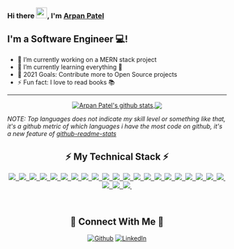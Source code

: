 ### Hi there <img src="https://media.giphy.com/media/hvRJCLFzcasrR4ia7z/giphy.gif" width="25px">, I'm [Arpan Patel](https://www.linkedin.com/in/arpanvpatel/) 
## I'm a Software Engineer 💻!
- 🔭 I’m currently working on a MERN stack project
- 🌱 I’m currently learning everything 🤣
- 🥅 2021 Goals: Contribute more to Open Source projects
- ⚡ Fun fact: I love to read books 📚
---
<div align="center">
    <a href="https://github.com/Arpan61">
    <img align="center" src=https://github-readme-stats.vercel.app/api?username=Arpan61&show_icons=true&hide=issues&theme=buefy&count_private=true" alt="Arpan Patel's github stats" />
    </a>
    <a href="https://github.com/Arpan61"><img align="center" src="https://github-readme-stats.anuraghazra1.vercel.app/api/top-langs?username=Arpan61&langs_count=5/?username=Arpan61&layout=compact&theme=buefy"/></a>
</div>

*NOTE: Top languages does not indicate my skill level or something like that, it's a github metric of which languages i have the most code on github, it's a new feature of [github-readme-stats](https://github.com/anuraghazra/github-readme-stats)*

<div align="center">
    <h2>⚡ My Technical Stack ⚡</h2>
    <p><a href="https://github.com/arpan61">
    <img src="https://img.shields.io/badge/-python-informational?style=for-the-badge&logo=python&color=4A3677">&nbsp;
    <img src="https://img.shields.io/badge/-JavaScript-informational?style=for-the-badge&logo=javascript&color=4A3677">&nbsp;
    <img src="https://img.shields.io/badge/-java-informational?style=for-the-badge&logo=java&color=4A3677">&nbsp;
    <img src="https://img.shields.io/badge/MySQL-informational?style=for-the-badge&logo=mysql&color=4A3677">&nbsp;
    <img src="https://img.shields.io/badge/React-informational?style=for-the-badge&logo=react&color=4A3677">&nbsp;
    <img src="https://img.shields.io/badge/-Node.js-informational?style=for-the-badge&logo=node.js&color=4A3677">&nbsp;
    <img src="https://img.shields.io/badge/MongoDB-informational?style=for-the-badge&logo=mongodb&color=4A3677">&nbsp;
    <img src="https://img.shields.io/badge/-django-informational?style=for-the-badge&logo=django&color=4A3677">&nbsp;
    <img src="https://img.shields.io/badge/-flask-informational?style=for-the-badge&logo=flask&color=4A3677">&nbsp;
    <img src="https://img.shields.io/badge/AWS-informational?style=for-the-badge&logo=amazon&color=4A3677">&nbsp;
    <img src="https://img.shields.io/badge/-Azure-informational?style=for-the-badge&logo=microsoft&color=4A3677">&nbsp;
    <img src="https://img.shields.io/badge/-GCP-informational?style=for-the-badge&logo=google&color=4A3677">&nbsp;
    <img src="https://img.shields.io/badge/-d3.js-informational?style=for-the-badge&logo=d3.js&color=4A3677">&nbsp;
    <img src="https://img.shields.io/badge/-Express.js-informational?style=for-the-badge&logo=etsy&color=4A3677">&nbsp;
    <img src="https://img.shields.io/badge/-Microservices-informational?style=for-the-badge&logo=nucleo&color=4A3677">&nbsp;
    <img src="https://img.shields.io/badge/Serverless-informational?style=for-the-badge&logo=serverless&color=4A3677">&nbsp;
    <img src="https://img.shields.io/badge/PostgreSQL-informational?style=for-the-badge&logo=postgresql&color=4A3677">&nbsp;
    <img src="https://img.shields.io/badge/Mongoose-informational?style=for-the-badge&logo=monero&color=4A3677">&nbsp;
    <img src="https://img.shields.io/badge/Git-informational?style=for-the-badge&logo=git&color=4A3677">&nbsp;
    <img src="https://img.shields.io/badge/HTML5-informational?style=for-the-badge&logo=html5&color=4A3677">&nbsp;
    <img src="https://img.shields.io/badge/-android-informational?style=for-the-badge&logo=android&color=4A3677">&nbsp;
    <img src="https://img.shields.io/badge/-tableau-informational?style=for-the-badge&logo=tableau&color=4A3677">&nbsp;
    <img src="https://img.shields.io/badge/-wordpress-informational?style=for-the-badge&logo=wordpress&color=4A3677">&nbsp;
    <img src="https://img.shields.io/badge/-pytorch-informational?style=for-the-badge&logo=pytorch&color=4A3677">&nbsp;
    </a></p>
</div>
<br />

<div align="center">
    <h2>🤝 Connect With Me 🤝</h2>
    <p><a href="https://github.com/Arpan61" target="_blank"><img alt="Github" src="https://img.shields.io/badge/GitHub-%2312100E.svg?&style=for-the-badge&logo=Github&logoColor=white" /></a>&nbsp;<a href="https://www.linkedin.com/in/arpanvpatel" target="_blank"><img alt="LinkedIn" src="https://img.shields.io/badge/linkedin-%230077B5.svg?&style=for-the-badge&logo=linkedin&logoColor=white" /></a></p>
</div>
